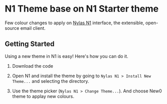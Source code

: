 # N1 Theme base on N1 Starter theme
Few colour changes to apply on [Nylas N1](http://www.nylas.com/n1) interface, the extensible, open-source email client.

## Getting Started
Using a new theme in N1 is easy! Here's how you can do it.

1. Download the code

2. Open N1 and install the theme by going to `Nylas N1 > Install New Theme...` and selecting the directory.


3. Use the theme picker (`Nylas N1 > Change Theme...`). And choose New0 theme to applay new colours.


